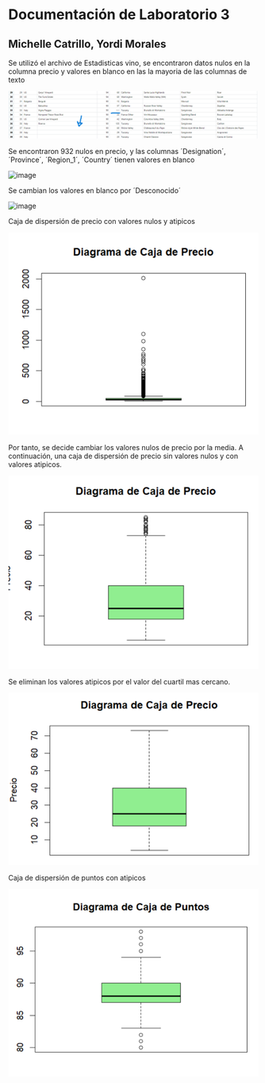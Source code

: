 # Documentación de Laboratorio 3 

## Michelle Catrillo, Yordi Morales 

Se utilizó el archivo de Estadisticas vino, se encontraron datos nulos en la columna precio y valores en blanco en las la mayoria de las columnas de texto 

![image](./Imagenes/Valores_Nulos.png "Valores nulos")

Se encontraron 932 nulos en precio, y las columnas ´Designation´, ´Province´, ´Region_1´, ´Country´ tienen valores en blanco

![image](./Imagenes/Cantidad_Nulos "Cantidad de nulos y en blanco")

Se cambian los valores en blanco por ´Desconocido´

![image](./Imagenes/Desconocido.pngs "Desconocido")

Caja de dispersión de precio con valores nulos y atipicos 

![image](./Imagenes/Precio_Nulos.png "Cantidad de nulos y atipicos")

Por tanto, se decide cambiar los valores nulos de precio por la media. A continuación, una caja de dispersión de precio sin valores nulos y con valores atipicos. 

![image](./Imagenes/Precio_Atipicos.png "Cantidad atipicos")

Se eliminan los valores atipicos por el valor del cuartil mas cercano. 

![image](./Imagenes/Precio_Corregido.png "Precio corregido")




Caja de dispersión de puntos con atipicos 

![image](./Imagenes/Puntos_Atipicos.png "Cantidad de nulos y en blanco")


